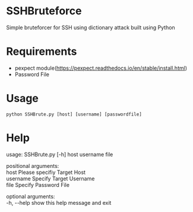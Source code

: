 # SSHBruteforce  
Simple bruteforcer for SSH using dictionary attack built using Python  

# Requirements  
- pexpect module(https://pexpect.readthedocs.io/en/stable/install.html)
- Password File  

# Usage  
    python SSHBrute.py [host] [username] [passwordfile]

# Help  
usage: SSHBrute.py [-h] host username file  

positional arguments:   
	host        Please specifiy Target Host  
	username    Specify Target Username  
	file        Specify Password File  

optional arguments:  
      -h, --help  show this help message and exit  



